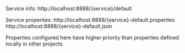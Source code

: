Service info:
	http://localhost:8888/{service}/default
	
Service properties:
	http://localhost:8888/{service}-default.properties
	http://localhost:8888/{service}-default.json

Properties configured here have higher priority than properties defined locally in other projects